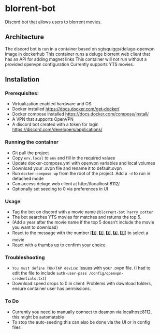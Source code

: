 # blorrent-bot

Discord bot that allows users to blorrent movies.

## Architecture

The discord bot is run in a container based on sgtsquiggs/deluge-openvpn image in dockerhub
This container runs a deluge blorrent web client that has an API for adding magnet links
This container will not run without a provided openvpn configuration
Currently supports YTS movies.

## Installation

### Prerequisites:
- Virtualization enabled hardware and OS
- Docker installed https://docs.docker.com/get-docker/
- Docker compose installed https://docs.docker.com/compose/install/
- A VPN that supports OpenVPN
- A discord bot created with a token for login https://discord.com/developers/applications/


### Running the container
- Git pull the project
- Copy `env.local` to `env` and fill in the required values
- Update docker-compose.yml with openvpn variables and local volumes 
- Download your .ovpn file and rename it to default.ovpn
- Run `docker-compose up` from the root of the project. Add a `-d` to run in detached mode
- Can access deluge web client at http://localhost:8112/ 
- Optionally set seeding to 0 via preferences in UI

### Usage
- Tag the bot on discord with a movie name `@blorrent-bot harry potter`
- The bot searches YTS movies for matches and returns the  top 5. 
- (Add a year after the movie name if the top 5 doesn't include the movie you want to download)
- React to the message with the number [:one:, :two:, :three:, :four:, :five:] to select a movie
- React with a thumbs up to confirm your choice.


### Troubleshooting
- `You must define TUN/TAP device`: Issues with your .ovpn file. (I had to edit the file to include `auth-user-pass /config/openvpn-credentials.txt`)
- Download speed drops to 0 in client: Problems with download folders, ensure container user has permissions. 

### To Do
- Currently you need to manually connect to deamon via localhost:8112, this might be automatable
- To stop the auto-seeding this can also be done via the UI or in config files